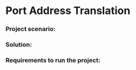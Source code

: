 # Port Address Translation

<h3>Project scenario:</h3>

<h3>Solution:</h3>

<h3>Requirements to run the project:</h3>
